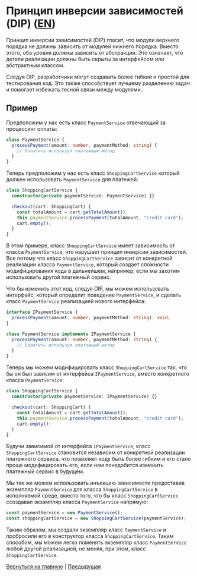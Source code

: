 # Принцип инверсии зависимостей (DIP) ([EN](../README.md))

Принцип инверсии зависимостей (DIP) гласит, что модули верхнего порядка не должны зависить от модулей нижнего порядка. Вместо этого, оба уровня должны зависить от абстракции. Это означает, что детали реализации должны быть скрыты за интерфейсом или абстрактным классом.

Следуя DIP, разработчики могут создавать более гибкий и простой для тестирования код. Это также способствует лучшему разделению задач и помогает избежать тесной связи между модулями.

## Пример

Предположим у нас есть класс `PaymentService` отвечающий за процессинг оплаты:

```typescript
class PaymentService {
  processPayment(amount: number, paymentMethod: string) {
    // Оплатить используя платежный метод
  }
}
```

Теперь предположим у нас есть класс `ShoppingCartService` который должен использовать `PaymentService` для платежей:

```typescript
class ShoppingCartService {
  constructor(private paymentService: PaymentService) {}

  checkout(cart: ShoppingCart) {
    const totalAmount = cart.getTotalAmount();
    this.paymentService.processPayment(totalAmount, "credit card");
    cart.empty();
  }
}
```

В этом примере, класс `ShoppingCartService` имеет зависимость от класса `PaymentService`, что нарушает принцип инверсии зависимостей. Все потому что класс `ShoppingCartService` зависит от конкретной реализации класса `PaymentService`, который создает сложности модифицирования кода в дальнейшем, например, если мы захотим использовать другой платежный сервис.

Что бы изменить этот код, следуя DIP, мы можем использовать интерфейс, который определит поведение `PaymentService`, и сделать класс `PaymentService` реализацией нового интерфейса:

```typescript
interface IPaymentService {
  processPayment(amount: number, paymentMethod: string): void;
}

class PaymentService implements IPaymentService {
  processPayment(amount: number, paymentMethod: string) {
    // Оплатить используя платежный метод
  }
}
```

Теперь мы можем модифицировать класс `ShoppingCartService` так, что бы он был зависим от интерфейса `IPaymentService`, вместо конкретного класса `PaymentService`:

```typescript
class ShoppingCartService {
  constructor(private paymentService: IPaymentService) {}

  checkout(cart: ShoppingCart) {
    const totalAmount = cart.getTotalAmount();
    this.paymentService.processPayment(totalAmount, "credit card");
    cart.empty();
  }
}
```

Будучи зависимой от интерфейса `IPaymentService`, класс `ShoppingCartService` становится независим от конкретной реализации платежного сервиса, что позволяет коду быть более гибким и его стало проще модифицировать его, если нам понадобится изменить платежный сервис в будущем.

Мы так же можем использовать инъекцию зависимости предоставив экземпляр `PaymentService` для класса `ShoppingCartService` в исполняемой среде, вместо того, что бы класс `ShoppingCartService` cсоздавал экзампляр класса `PaymentService` напрямую:

```typescript
const paymentService = new PaymentService();
const shoppingCartService = new ShoppingCartService(paymentService);
```

Таким образом, мы создали экземпляр класс `PaymentService` и пробросили его в конструктор класса `ShoppingCartService`. Таким способом, мы можем легко поменять экземпляр класс `PaymentService` любой другой реализацией, не меняя, при этом, класс `ShoppingCartService`.

[Вернуться на главную](../../README_RU.md) | [Предыдущая](../../I/RU/README.md)
